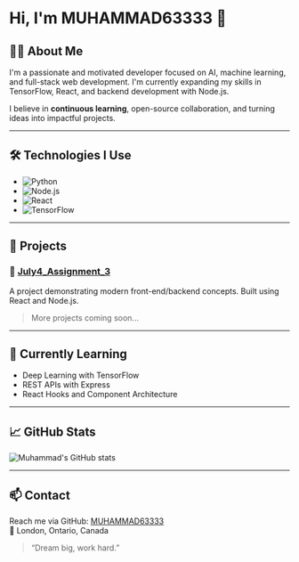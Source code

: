 # Hi, I'm MUHAMMAD63333 👋

## 👨‍💻 About Me
I'm a passionate and motivated developer focused on AI, machine learning, and full-stack web development. I'm currently expanding my skills in TensorFlow, React, and backend development with Node.js.

I believe in **continuous learning**, open-source collaboration, and turning ideas into impactful projects.

---

## 🛠️ Technologies I Use
- ![Python](https://img.shields.io/badge/Python-3776AB?style=flat-square&logo=python&logoColor=white)
- ![Node.js](https://img.shields.io/badge/Node.js-339933?style=flat-square&logo=nodedotjs&logoColor=white)
- ![React](https://img.shields.io/badge/React-20232A?style=flat-square&logo=react&logoColor=61DAFB)
- ![TensorFlow](https://img.shields.io/badge/TensorFlow-FF6F00?style=flat-square&logo=tensorflow&logoColor=white)

---

## 🚀 Projects

### 🔹 [July4_Assignment_3](https://github.com/MUHAMMAD63333/July4_Assignment_3)
A project demonstrating modern front-end/backend concepts. Built using React and Node.js.

> More projects coming soon...

---

## 📘 Currently Learning
- Deep Learning with TensorFlow
- REST APIs with Express
- React Hooks and Component Architecture

---

## 📈 GitHub Stats

![Muhammad's GitHub stats](https://github-readme-stats.vercel.app/api?username=MUHAMMAD63333&show_icons=true&theme=tokyonight)

---

## 📫 Contact
Reach me via GitHub: [MUHAMMAD63333](https://github.com/MUHAMMAD63333)  
📍 London, Ontario, Canada

> “Dream big, work hard.”

